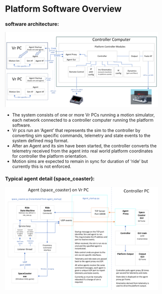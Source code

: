 # Platform Software Overview

### software architecture:
![Architecture v3](https://github.com/michaelmargolis/MdxMotionPlatformV3/blob/master/Docs/Software_architecture.png)
+   The system consists of one or more Vr PCs running a motion simulator, each network connected to a controller computer running the platform software.
+   Vr pcs run an ‘Agent’ that represents the sim to the controller by converting sim specific commands, telemetry and state events to the system defined msg format.
+   After an Agent and its sim have been started, the controller converts the telemetry received from the agent into real world platform coordinates for controller the platform orientation.
+   Motion sims are expected to remain in sync for duration of ‘ride’ but currently this is not enforced.

    



### Typical agent detail (space_coaster):
![agent example v3](https://github.com/michaelmargolis/MdxMotionPlatformV3/blob/master/Docs/Example_agent.png)
